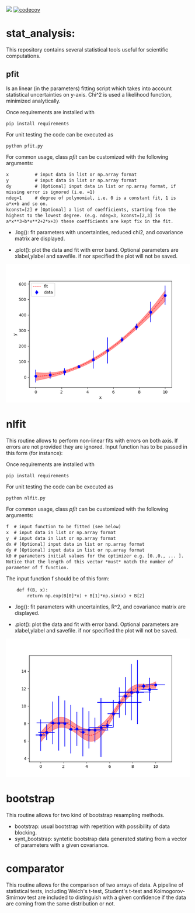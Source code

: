 ![](https://github.com/pretidav/stat_analysis/actions/workflows/python-app.yml/badge.svg)
[![codecov](https://codecov.io/gh/pretidav/stat_analysis/branch/main/graph/badge.svg)](https://codecov.io/gh/pretidav/stat_analysis)

# stat_analysis:
This repository contains several statistical tools useful for scientific computations. 

## pfit
Is an linear (in the parameters) fitting script which takes into account statistical uncertainties on y-axis. Chi^2 is used a likelihood function, minimized analytically. 

Once requirements are installed with 

~~~
pip install requirements
~~~

For unit testing the code can be executed as 
~~~
python pfit.py 
~~~

For common usage, class _pfit_ can be customized with the following arguments:

~~~
x          # input data in list or np.array format 
y          # input data in list or np.array format
dy         # [Optional] input data in list or np.array format, if missing error is ignored (i.e. =1)
ndeg=1     # degree of polynomial, i.e. 0 is a constant fit, 1 is a*x+b and so on.
kconst=[2] # [Optional] a list of coefficients, starting from the highest to the lowest degree. (e.g. ndeg=3, kconst=[2,3] is a*x**3+b*x**2+2*x+3) these coefficients are kept fix in the fit. 
~~~

* .log(): fit parameters with uncertainties, reduced chi2, and covariance matrix are displayed. 

* .plot(): plot the data and fit with error band. Optional parameters are xlabel,ylabel and savefile. if nor specified the plot will not be saved. 

![alt text](https://github.com/pretidav/stat_analysis/raw/main/fig/quad.png)


# nlfit

This routine allows to perform non-linear fits with errors on both axis. If errors are not provided they are ignored. 
Input function has to be passed in this form (for instance): 

Once requirements are installed with
~~~
pip install requirements
~~~

For unit testing the code can be executed as

~~~
python nlfit.py 
~~~

For common usage, class _pfit_ can be customized with the following arguments:
~~~
f  # input function to be fitted (see below) 
x  # input data in list or np.array format
y  # input data in list or np.array format
dx # [Optional] input data in list or np.array format
dy # [Optional] input data in list or np.array format
k0 # parameters initial values for the optimizer e.g. [0.,0., ... ]. Notice that the length of this vector *must* match the number of parameter of f function.  
~~~

The input function f should be of this form: 
~~~
    def f(B, x):
        return np.exp(B[0]*x) + B[1]*np.sin(x) + B[2] 
~~~


* .log(): fit parameters with uncertainties, R^2, and covariance matrix are displayed. 

* .plot(): plot the data and fit with error band. Optional parameters are xlabel,ylabel and savefile. if nor specified the plot will not be saved. 

![alt text](https://github.com/pretidav/stat_analysis/raw/main/fig/nonlin.png)

# bootstrap 
This routine allows for two kind of bootstrap resampling methods. 

* bootstrap: usual bootstrap with repetition with possibility of data blocking. 
* synt_bootstrap: syntetic bootstrap data generated stating from a vector of parameters with a given covariance. 
# comparator
This routine allows for the comparison of two arrays of data. A pipeline of statistical tests, including Welch's t-test, Student's t-test and Kolmogorov-Smirnov test are included to distinguish with a given confidence if the data are coming from the same distribution or not. 